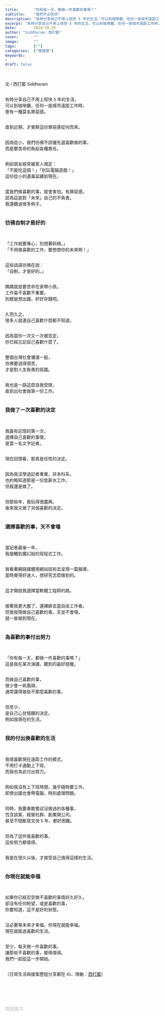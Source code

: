 ```yaml
---
title:       "你有每一天，都做一件喜歡的事嗎？"
subtitle:    "我們不必苦命"
description: "有時分享自己不用上班快 5 年的生活，可以到咖啡廳，任何一座城市遠距工作時，會有一種莫名罪惡感..."
excerpt: "有時分享自己不用上班快 5 年的生活，可以到咖啡廳，任何一座城市遠距工作時，會有一種莫名罪惡感..."
date:        2024-10-25
author: "Siddharam｜西打藍"
cover:       ""
image:       ""
tags:        [""]
categories:  ["慢慢想"]
keywords:
- 
draft: false
---
```


<article style="font-family: 'Noto Sans TC', '微軟正黑體', sans-serif; font-weight: 300;">

<br>文 / 西打藍 Siddharam<br><br>

有時分享自己不用上班快 5 年的生活，<br>
可以到咖啡廳，任何一座城市遠距工作時，<br>
會有一種莫名罪惡感。<br><br>

直到近期，才覺察這份罪惡感從何而來。<br><br>

因為從小，我們彷彿不該優先選喜歡做的事，<br>
而是要苦命的負起各種責任。<br><br>

例如朋友經常被家人規定：<br>
「不能吃這個！」「別玩電腦遊戲！」<br>
這份從小的遺毒延續到現在。<br><br>

當我們做喜歡的事，就會害怕，有罪惡感。<br>
認為這是對「未來」自己的不負責。<br>
我還聽過很多例子。<br><br>


<h3 class="article-h1-color">彷彿自制才是好的</h3><br>

「工作就要專心，別想著斜槓。」<br>
「不用做喜歡的工作，要想想你的未來啊！」<br><br>

這些話語彷彿在說：<br>
「自制，才是好的。」<br><br>

媽媽就是要苦命在家帶小孩。<br>
工作喜不喜歡不重要。<br>
別總是想出國，好好存錢吧。<br><br>

久而久之，<br>
很多人就連自己喜歡什麼都不知道。<br><br>

因為當你一次又一次被否定，<br>
你已經忘記自己喜歡什麼了。<br><br>

整個台灣社會瀰漫一股，<br>
仿佛要過得很苦，<br>
才是對人生負責的氛圍。<br><br>

我也是一路這麼自我受限，<br>
直到出社會做第一份工作。<br><br>


<h3 class="article-h1-color">我做了一次喜歡的決定</h3><br>

我最有記憶的第一次，<br>
選擇自己喜歡的事情，<br>
是當一名文字記者。<br><br>

現在回頭看，那真是任性的決定。<br><br>

因為我沒學過記者專業，非本科系，<br>
也約略知道那是一份低薪水工作，<br>
但我還是做了。<br><br>

但那些年，我玩得很盡興。<br>
後來我又做了另個喜歡的決定。<br><br>


<h3 class="article-h1-color">選擇喜歡的事，天不會塌</h3><br>

當記者最後一年，<br>
我接觸到魔幻般的寫程式工作。<br><br>

我看著網路媒體用網站技術去呈現一篇報導，<br>
當時覺得好迷人，想研究怎麼做到的。<br><br>

這才開啟我選擇當軟體工程師的路。<br><br>

接著我更大膽了，還裸辭去當自由工作者。<br>
但我發現做自己喜歡的事，天並不會塌，<br>
就一直做到現在。<br><br>

<h3 class="article-h1-color">為喜歡的事付出努力</h3><br>

「你有每一天，都做一件喜歡的事嗎？」<br>
這是我在某次演講，聽到的最好提醒。<br><br>

而做自己喜歡的事，<br>
很少會一帆風順，<br>
通常還得做些不那麼喜歡的事。<br><br>

但至少，<br>
是自己心甘情願的決定。<br>
例如我現在的生活。<br><br>


<h3 class="article-h1-color">我的付出換喜歡的生活</h3><br>

我很喜歡現在遠距工作的模式，<br>
不用打卡通勤上下班，<br>
而我也為此付出努力。<br><br>

例如我沒有上下班時間，幾乎隨時要工作。<br>
即使出國也會帶電腦，時刻處理問題。<br><br>

同時，我要勇敢嘗試沒做過的各種事，<br>
包含談案、經營社群、創業開公司。<br>
甚至不間斷寫文快 5 年，都好困難。<br><br>

但為了這件我喜歡的事，<br>
這些努力都值得。<br><br>

我是在很久以後，才接受自己值得這樣的生活。<br><br>

<h3 class="article-h1-color">你現在就能幸福</h3><br>

如果你已經忍受做不喜歡的事情好久好久，<br>
卻沒有任何盼望，或是喜歡的事，<br>
你要知道，這不是好的狀態。<br><br>

沒必要等未來才幸福，你現在就能幸福。<br>
現在就能過喜歡的生活。<br><br>

至少，每天做一件喜歡的事。<br>
讓那些不喜歡的事，變得值得。<br>
我們一起從這一步開始。<br><br>


<!-- 
<!-- 案例 > 證明案例 > 壞處 > 怎麼改變（列步驟） > 結語總結金句 -->


（日常生活與接案歷程分享都在 IG、限動：<a href="https://www.instagram.com/sidd.blue/" target="_blank">西打藍</a>）<br><br>

<!-- <h3 class="article-h1-color"></h3><br> -->





<br><br><br>

</article>

<div style="color: #bfbfbf; font-size: 15px;" id="busuanzi_container_page_pv">
  閱讀量<span id="busuanzi_value_page_pv"></span>次
</div>

<script src="../../js/post.js"></script>
